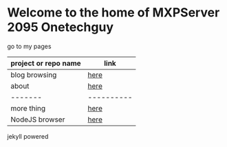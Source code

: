 # Welcome to the home of MXPServer 2095 Onetechguy

go to my pages

| project or repo name | link          |
| ------- | ------------------ |
| blog browsing | [here](blog.html) |
| about | [here](about.md) |
| -------| ----------|
| more thing   | [here](https://mxp2095onetechguy.github.io/files-of-files-repository/) |
| NodeJS browser | [here](https://mxp2095onetechguy.github.io/NodeJS-browser/) |



jekyll powered
